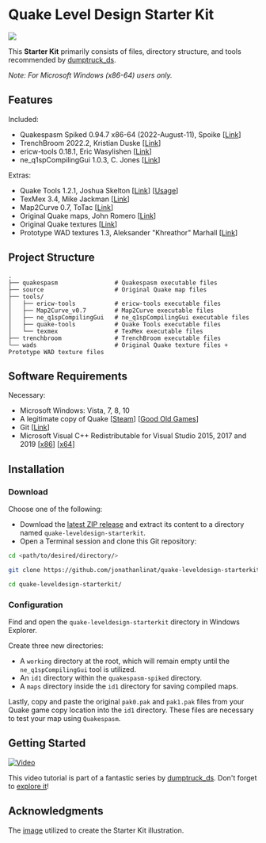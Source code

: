 # Quake Level Design Starter Kit

![](https://image.ibb.co/cofyte/quakeleveldesignstarterkit_logo.png)

This **Starter Kit** primarily consists of files, directory structure, and tools recommended by [dumptruck_ds](https://twitter.com/david_spell).

_Note: For Microsoft Windows (x86-64) users only._

## Features

Included:

* Quakespasm Spiked 0.94.7 x86-64 (2022-August-11), Spoike [[Link](https://triptohell.info/moodles/qss/)]
* TrenchBroom 2022.2, Kristian Duske [[Link](http://kristianduske.com/trenchbroom)]
* ericw-tools 0.18.1, Eric Wasylishen [[Link](https://ericwa.github.io/ericw-tools)]
* ne_q1spCompilingGui 1.0.3, C. Jones [[Link](https://shoresofnis.wordpress.com/utilities/ne_q1spcompilinggui)]

Extras:

* Quake Tools 1.2.1, Joshua Skelton [[Link](https://joshua.itch.io/quake-tools)] [[Usage](https://www.youtube.com/watch?v=zJ0RX62VYaA)]
* TexMex 3.4, Mike Jackman [[Link](https://quakewiki.org/wiki/TexMex)]
* Map2Curve 0.7, ToTac [[Link](http://gibshooter.com/map2curve)]
* Original Quake maps, John Romero [[Link](https://rome.ro/news/2016/2/14/quake-map-sources-released)]
* Original Quake textures [[Link](https://www.quaddicted.com)]
* Prototype WAD textures 1.3, Aleksander "Khreathor" Marhall [[Link](http://khreathor.xyz/site/prototype)]

## Project Structure

```shell
.
├── quakespasm                # Quakespasm executable files
├── source                    # Original Quake map files
├── tools/
│   ├── ericw-tools           # ericw-tools executable files
│   ├── Map2Curve_v0.7        # Map2Curve executable files
│   ├── ne_q1spCompilingGui   # ne_q1spCompilingGui executable files
│   ├── quake-tools           # Quake Tools executable files
│   └── texmex                # TexMex executable files
├── trenchbroom               # TrenchBroom executable files
└── wads                      # Original Quake texture files + Prototype WAD texture files
```

## Software Requirements

Necessary:

* Microsoft Windows: Vista, 7, 8, 10
* A legitimate copy of Quake [[Steam](https://store.steampowered.com/app/2310)] [[Good Old Games](https://www.gog.com/game/quake_the_offering)]
* Git [[Link](https://git-scm.com/)]
* Microsoft Visual C++ Redistributable for Visual Studio 2015, 2017 and 2019 [[x86](https://aka.ms/vs/16/release/vc_redist.x86.exe)] [[x64](https://aka.ms/vs/16/release/vc_redist.x64.exe)]

## Installation

### Download

Choose one of the following:

* Download the [latest ZIP release](https://github.com/jonathanlinat/quake-leveldesign-starterkit/releases) and extract its content to a directory named `quake-leveldesign-starterkit`.
* Open a Terminal session and clone this Git repository:

```bash
cd <path/to/desired/directory/>

git clone https://github.com/jonathanlinat/quake-leveldesign-starterkit.git

cd quake-leveldesign-starterkit/
```

### Configuration

Find and open the `quake-leveldesign-starterkit` directory in Windows Explorer.

Create three new directories:

* A `working` directory at the root, which will remain empty until the `ne_q1spCompilingGui` tool is utilized.
* An `id1` directory within the `quakespasm-spiked` directory.
* A `maps` directory inside the `id1` directory for saving compiled maps.

Lastly, copy and paste the original `pak0.pak` and `pak1.pak` files from your Quake game copy location into the `id1` directory. These files are necessary to test your map using `Quakespasm`.

## Getting Started

[![Video](http://img.youtube.com/vi/gONePWocbqA/0.jpg)](http://www.youtube.com/watch?v=gONePWocbqA)

This video tutorial is part of a fantastic series by [dumptruck_ds](https://twitter.com/david_spell). Don't forget to [explore it](https://www.youtube.com/playlist?list=PLgDKRPte5Y0AZ_K_PZbWbgBAEt5xf74aE)!

## Acknowledgments

The [image](https://i.imgur.com/p0E4SuR.png) utilized to create the Starter Kit illustration.

